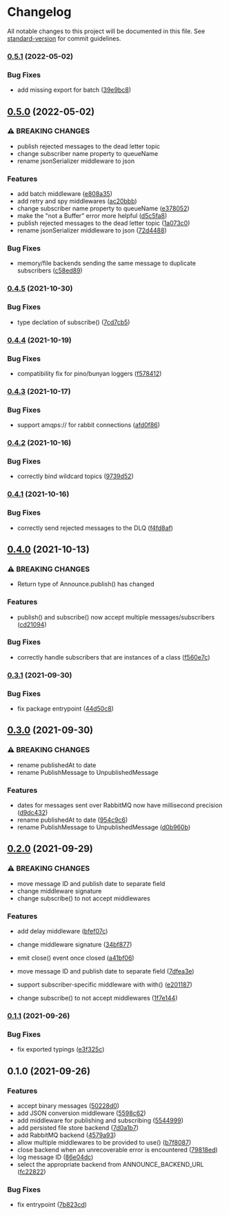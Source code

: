 # Changelog

All notable changes to this project will be documented in this file. See [standard-version](https://github.com/conventional-changelog/standard-version) for commit guidelines.

### [0.5.1](https://gitlab.com/emigrad/announce/compare/v0.5.0...v0.5.1) (2022-05-02)


### Bug Fixes

* add missing export for batch ([39e9bc8](https://gitlab.com/emigrad/announce/commit/39e9bc86ff09c26b77274f96e5d43934a821d679))

## [0.5.0](https://gitlab.com/emigrad/announce/compare/v0.4.5...v0.5.0) (2022-05-02)


### ⚠ BREAKING CHANGES

* publish rejected messages to the dead letter topic
* change subscriber name property to queueName
* rename jsonSerializer middleware to json

### Features

* add batch middleware ([e808a35](https://gitlab.com/emigrad/announce/commit/e808a35e2ea799b7deabcc2bd74abefcdeaa5ebd))
* add retry and spy middlewares ([ac20bbb](https://gitlab.com/emigrad/announce/commit/ac20bbb852042b926d23cb6bd3434df82435936e))
* change subscriber name property to queueName ([e378052](https://gitlab.com/emigrad/announce/commit/e3780528ffdb6938f4b0922c11f48bb398447c62))
* make the "not a Buffer" error more helpful ([d5c5fa8](https://gitlab.com/emigrad/announce/commit/d5c5fa80bc2c0e3fa0e6f82804b9a23eb71b6f6b))
* publish rejected messages to the dead letter topic ([1a073c0](https://gitlab.com/emigrad/announce/commit/1a073c0a7ba5562bc85c89816c433a60d36bd356))
* rename jsonSerializer middleware to json ([72d4488](https://gitlab.com/emigrad/announce/commit/72d448828e3ff536746c34bf6eee84e0e7117529))


### Bug Fixes

* memory/file backends sending the same message to duplicate subscribers ([c58ed89](https://gitlab.com/emigrad/announce/commit/c58ed894ca9665870042a65fd69b1f790e4755e9))

### [0.4.5](https://gitlab.com/emigrad/announce/compare/v0.4.4...v0.4.5) (2021-10-30)


### Bug Fixes

* type declation of subscribe() ([7cd7cb5](https://gitlab.com/emigrad/announce/commit/7cd7cb59aeb25041ca4d9c6572976a70e6f4590e))

### [0.4.4](https://gitlab.com/emigrad/announce/compare/v0.4.3...v0.4.4) (2021-10-19)


### Bug Fixes

* compatibility fix for pino/bunyan loggers ([f578412](https://gitlab.com/emigrad/announce/commit/f57841236ab93010eddf80908625bfe5cc7a7627))

### [0.4.3](https://gitlab.com/emigrad/announce/compare/v0.4.2...v0.4.3) (2021-10-17)


### Bug Fixes

* support amqps:// for rabbit connections ([afd0f86](https://gitlab.com/emigrad/announce/commit/afd0f865048c267e5b9cb1441a6514e5ed6d8e50))

### [0.4.2](https://gitlab.com/emigrad/announce/compare/v0.4.1...v0.4.2) (2021-10-16)


### Bug Fixes

* correctly bind wildcard topics ([9739d52](https://gitlab.com/emigrad/announce/commit/9739d5214f78852410e474a251578270a7a010ca))

### [0.4.1](https://gitlab.com/emigrad/announce/compare/v0.4.0...v0.4.1) (2021-10-16)


### Bug Fixes

* correctly send rejected messages to the DLQ ([f4fd8af](https://gitlab.com/emigrad/announce/commit/f4fd8af19b2209129740b85bd008fe02ea16217d))

## [0.4.0](https://gitlab.com/emigrad/announce/compare/v0.3.1...v0.4.0) (2021-10-13)


### ⚠ BREAKING CHANGES

* Return type of Announce.publish() has changed

### Features

* publish() and subscribe() now accept multiple messages/subscribers ([cd21094](https://gitlab.com/emigrad/announce/commit/cd21094294d697bdffa61521df6719b0881089d5))


### Bug Fixes

* correctly handle subscribers that are instances of a class ([f560e7c](https://gitlab.com/emigrad/announce/commit/f560e7c1caf8c17b6ea5a38e91c1321b4b471973))

### [0.3.1](https://gitlab.com/emigrad/announce/compare/v0.3.0...v0.3.1) (2021-09-30)


### Bug Fixes

* fix package entrypoint ([44d50c8](https://gitlab.com/emigrad/announce/commit/44d50c8921ef7cc1282a635318d63a37c8edcd5c))

## [0.3.0](https://gitlab.com/emigrad/announce/compare/v0.2.0...v0.3.0) (2021-09-30)


### ⚠ BREAKING CHANGES

* rename publishedAt to date
* rename PublishMessage to UnpublishedMessage

### Features

* dates for messages sent over RabbitMQ now have millisecond precision ([d9dc432](https://gitlab.com/emigrad/announce/commit/d9dc43206657544f30e6957816d313c69932199d))
* rename publishedAt to date ([954c9c6](https://gitlab.com/emigrad/announce/commit/954c9c6899d0b3767d882deaf0ddf07677fe60f4))
* rename PublishMessage to UnpublishedMessage ([d0b960b](https://gitlab.com/emigrad/announce/commit/d0b960b4344a09b17f092f72cbd9493bedb8a494))

## [0.2.0](https://gitlab.com/emigrad/announce/compare/v0.1.1...v0.2.0) (2021-09-29)


### ⚠ BREAKING CHANGES

* move message ID and publish date to separate field
* change middleware signature
* change subscribe() to not accept middlewares

### Features

* add delay middleware ([bfef07c](https://gitlab.com/emigrad/announce/commit/bfef07c8248a7a1ec13cb50ed1ef2713244fad52))
* change middleware signature ([34bf877](https://gitlab.com/emigrad/announce/commit/34bf8773f69c4b5cdca07637954555b4c5c26668))
* emit close() event once closed ([a41bf06](https://gitlab.com/emigrad/announce/commit/a41bf064909ab8e6f4dbc47911b91154b95b87d5))
* move message ID and publish date to separate field ([7dfea3e](https://gitlab.com/emigrad/announce/commit/7dfea3e6c1fda989ea5618fe563d91ab4b817846))
* support subscriber-specific middleware with with() ([e201187](https://gitlab.com/emigrad/announce/commit/e2011870e4ad43508df6de315fa085afaf003cd4))


* change subscribe() to not accept middlewares ([1f7e144](https://gitlab.com/emigrad/announce/commit/1f7e144eba9bd638032ead5378511faf8a1a8148))

### [0.1.1](https://gitlab.com/emigrad/announce/compare/v0.1.0...v0.1.1) (2021-09-26)


### Bug Fixes

* fix exported typings ([e3f325c](https://gitlab.com/emigrad/announce/commit/e3f325cefaf2b2339204cadbb35b54994a5a035b))

## 0.1.0 (2021-09-26)


### Features

* accept binary messages ([50228d0](https://gitlab.com/emigrad/announce/commit/50228d0a32d17581bb56a4d1ab6a169304c953e1))
* add JSON conversion middleware ([5598c62](https://gitlab.com/emigrad/announce/commit/5598c624bb2371012b0d166f114913034f02d197))
* add middleware for publishing and subscribing ([5544999](https://gitlab.com/emigrad/announce/commit/5544999b3b4289939017c17aaa6d038daf2af319))
* add persisted file store backend ([7d0a1b7](https://gitlab.com/emigrad/announce/commit/7d0a1b704e86d9816c7e46b50e16735b80919674))
* add RabbitMQ backend ([4579a93](https://gitlab.com/emigrad/announce/commit/4579a9397a338c6ae8d6a9e6a2ec0ca60743ebd5))
* allow multiple middlewares to be provided to use() ([b7f8087](https://gitlab.com/emigrad/announce/commit/b7f808791f5f7602401560257ea3b21c9c91a268))
* close backend when an unrecoverable error is encountered ([79818ed](https://gitlab.com/emigrad/announce/commit/79818edb7f318ca8fe6c1d9a84491c5a585f0fce))
* log message ID ([86e04dc](https://gitlab.com/emigrad/announce/commit/86e04dc8c12460699edb20b4e9189cd981d3c897))
* select the appropriate backend from ANNOUNCE_BACKEND_URL ([fc22822](https://gitlab.com/emigrad/announce/commit/fc2282275517a756fd929a5d6db6e1217558ae1b))


### Bug Fixes

* fix entrypoint ([7b823cd](https://gitlab.com/emigrad/announce/commit/7b823cdb0ae4dc411c229964b012a98fb92635f4))
